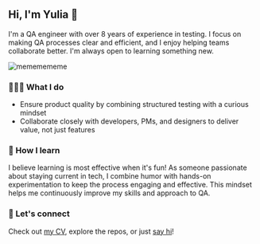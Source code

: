 ## Hi, I'm Yulia 👋

I'm a QA engineer with over 8 years of experience in testing. I focus on making QA processes clear and efficient, and I enjoy helping teams collaborate better. I'm always open to learning something new.

![mememememe](https://github.com/novikova-y/novikova-y/assets/13204038/db196163-f7c3-48a0-a70f-5a6c5bd5f9bf)

### 👩🏻‍💻 What I do
- Ensure product quality by combining structured testing with a curious mindset
- Collaborate closely with developers, PMs, and designers to deliver value, not just features

### 🧠 How I learn
I believe learning is most effective when it's fun! As someone passionate about staying current in tech, I combine humor with hands-on experimentation to keep the process engaging and effective. This mindset helps me continuously improve my skills and approach to QA.

### 🤝 Let's connect
Check out [my CV](https://github.com/user-attachments/files/19834105/Yulia.Novikova.CV.pdf), explore the repos, or just [say hi](https://www.linkedin.com/in/yulia-s-novikova/)!


